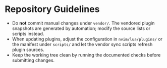 # Repository Guidelines

- Do **not** commit manual changes under `vendor/`. The vendored plugin snapshots are generated by automation; modify the source lists or scripts instead.
- When updating plugins, adjust the configuration in `nvim/lua/plugins/` or the manifest under `scripts/` and let the vendor sync scripts refresh plugin sources.
- Keep the working tree clean by running the documented checks before submitting changes.
